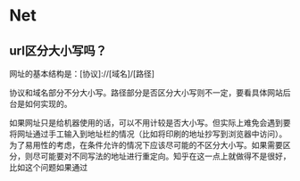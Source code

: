 # Net

## url区分大小写吗？

网址的基本结构是：[协议]://[域名]/[路径]

协议和域名部分不分大小写。路径部分是否区分大小写则不一定，要看具体网站后台是如何实现的。

如果网址只是给机器使用的话，可以不用计较是否大小写。但实际上难免会遇到要将网址通过手工输入到地址栏的情况（比如将印刷的地址抄写到浏览器中访问）。为了易用性的考虑，在条件允许的情况下应该尽可能的不区分大小写。如果需要区分，则尽可能要对不同写法的地址进行重定向。知乎在这一点上就做得不是很好，比如这个问题如果通过 